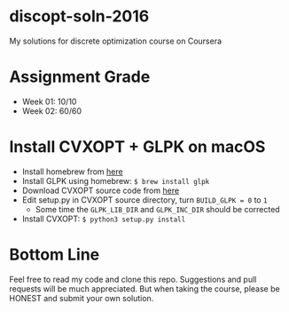 # discopt-soln-2016
My solutions for discrete optimization course on Coursera

# Assignment Grade
* Week 01: 10/10
* Week 02: 60/60

# Install CVXOPT + GLPK on macOS
* Install homebrew from [here](http://brew.sh)
* Install GLPK using homebrew: ```$ brew install glpk```
* Download CVXOPT source code from [here](http://cvxopt.org)
* Edit setup.py in CVXOPT source directory, turn ```BUILD_GLPK = 0``` to ```1```
    * Some time the ```GLPK_LIB_DIR``` and ```GLPK_INC_DIR``` should be
      corrected
* Install CVXOPT: ```$ python3 setup.py install```

# Bottom Line
Feel free to read my code and clone this repo.  Suggestions and pull requests
will be much appreciated.  But when taking the course, please be HONEST and 
submit your own solution.
